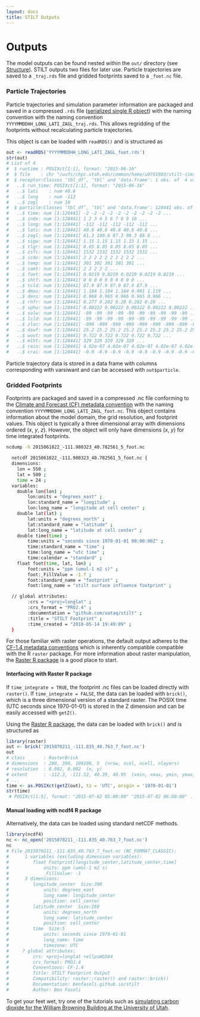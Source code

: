 ```yaml
---
layout: docs
title: STILT Outputs
---
```


# Outputs

The model outputs can be found nested within the `out/` directory (see [Structure]({{"/docs/structure.html"|relative_url}})). STILT outputs two files for later use. Particle trajectories are saved to a `_traj.rds` file and gridded footprints saved to a `_foot.nc` file.

### Particle Trajectories

Particle trajectories and simulation parameter information are packaged and saved in a compressed `.rds` file ([serialized single R object](https://stat.ethz.ch/R-manual/R-devel/library/base/html/readRDS.html)) with the naming convention with the naming convention `YYYYMMDDHH_LONG_LATI_ZAGL_traj.rds`. This allows regridding of the footprints without recalculating particle trajectories.

This object is can be loaded with `readRDS()` and is structured as

```r
out <- readRDS('YYYYMMDDHH_LONG_LATI_ZAGL_foot.rds')
str(out)
# List of 4
#  $ runtime : POSIXct[1:1], format: "2015-06-16"
#  $ file    : chr "/uufs/chpc.utah.edu/common/home/u0791983/stilt-sims/test/out/2015061600_-111.847672_40.766189_10/2015061600_-111.847672_40.7661"| __truncated__
#  $ receptor:Classes ‘tbl_df’, ‘tbl’ and 'data.frame':	1 obs. of  4 variables:
#   ..$ run_time: POSIXct[1:1], format: "2015-06-16"
#   ..$ lati    : num 40.8
#   ..$ long    : num -112
#   ..$ zagl    : num 10
#  $ particle:Classes ‘tbl_df’, ‘tbl’ and 'data.frame':	128441 obs. of  26 variables:
#   ..$ time: num [1:128441] -2 -2 -2 -2 -2 -2 -2 -2 -2 -2 ...
#   ..$ indx: num [1:128441] 1 2 3 4 5 6 7 8 9 10 ...
#   ..$ long: num [1:128441] -112 -112 -112 -112 -112 ...
#   ..$ lati: num [1:128441] 40.8 40.8 40.8 40.8 40.8 ...
#   ..$ zagl: num [1:128441] 61.3 100.6 87.3 98.3 88.6 ...
#   ..$ sigw: num [1:128441] 1.15 1.15 1.15 1.15 1.15 ...
#   ..$ tlgr: num [1:128441] 8.05 8.05 8.05 8.05 8.05 ...
#   ..$ zsfc: num [1:128441] 1532 1532 1532 1532 1532 ...
#   ..$ icdx: num [1:128441] 2 2 2 2 2 2 2 2 2 2 ...
#   ..$ temp: num [1:128441] 301 301 301 301 301 ...
#   ..$ samt: num [1:128441] 2 2 2 2 2 ...
#   ..$ foot: num [1:128441] 0.0219 0.0219 0.0219 0.0219 0.0219 ...
#   ..$ shtf: num [1:128441] 0 0 0 0 0 0 0 0 0 0 ...
#   ..$ tcld: num [1:128441] 87.9 87.9 87.9 87.9 87.9 ...
#   ..$ dmas: num [1:128441] 1.104 1.104 1.104 0.991 1.119 ...
#   ..$ dens: num [1:128441] 0.968 0.965 0.966 0.965 0.966 ...
#   ..$ rhfr: num [1:128441] 0.277 0.282 0.28 0.282 0.28 ...
#   ..$ sphu: num [1:128441] 0.00222 0.00222 0.00222 0.00222 0.00222 ...
#   ..$ solw: num [1:128441] -99 -99 -99 -99 -99 -99 -99 -99 -99 -99 ...
#   ..$ lcld: num [1:128441] -99 -99 -99 -99 -99 -99 -99 -99 -99 -99 ...
#   ..$ zloc: num [1:128441] -999 -999 -999 -999 -999 -999 -999 -999 -999 -999 ...
#   ..$ dswf: num [1:128441] 25.2 25.2 25.2 25.2 25.2 25.2 25.2 25.2 25.2 25.2 ...
#   ..$ wout: num [1:128441] 0.722 0.722 0.722 0.722 0.722 ...
#   ..$ mlht: num [1:128441] 329 329 329 329 329 ...
#   ..$ rain: num [1:128441] 4.02e-07 4.02e-07 4.02e-07 4.02e-07 4.02e-07 ...
#   ..$ crai: num [1:128441] -0.9 -0.9 -0.9 -0.9 -0.9 -0.9 -0.9 -0.9 -0.9 -0.9 ...
```

Particle trajectory data is stored in a data frame with columns corresponding with varsiwant and can be accessed with `out$particle`.

### Gridded Footprints

Footprints are packaged and saved in a compressed .nc file conforming to the [Climate and Forecast (CF) metadata convention](http://cfconventions.org) with the naming convention `YYYYMMDDHH_LONG_LATI_ZAGL_foot.nc`. This object contains information about the model domain, the grid resolution, and footprint values. This object is typically a three dimensional array with dimensions ordered (*x*, *y*, *z*). However, the object will only have dimensions (*x*, *y*) for time integrated footprints.


```bash
ncdump -h 2015061822_-111.980323_40.782561_5_foot.nc

  netcdf 2015061822_-111.980323_40.782561_5_foot.nc {
  dimensions:
  	lon = 550 ;
  	lat = 500 ;
  	time = 24 ;
  variables:
  	double lon(lon) ;
  		lon:units = "degrees_east" ;
  		lon:standard_name = "longitude" ;
  		lon:long_name = "longitude at cell center" ;
  	double lat(lat) ;
  		lat:units = "degrees_north" ;
  		lat:standard_name = "latitude" ;
  		lat:long_name = "latitude at cell center" ;
  	double time(time) ;
  		time:units = "seconds since 1970-01-01 00:00:00Z" ;
  		time:standard_name = "time" ;
  		time:long_name = "utc time" ;
  		time:calendar = "standard" ;
  	float foot(time, lat, lon) ;
  		foot:units = "ppm (umol-1 m2 s)" ;
  		foot:_FillValue = -1.f ;
  		foot:standard_name = "footprint" ;
  		foot:long_name = "stilt surface influence footprint" ;

  // global attributes:
  		:crs = "+proj=longlat" ;
  		:crs_format = "PROJ.4" ;
  		:documentation = "github.com/uataq/stilt" ;
  		:title = "STILT Footprint" ;
  		:time_created = "2018-05-14 19:49:09" ;
  }
```

For those familiar with raster operations, the default output adheres to the [CF-1.4 metadata conventions](http://cfconventions.org/) which is inherently compatible compatible with the R `raster` package. For more information about raster manipulation, the [Raster R package](https://geoscripting-wur.github.io/IntroToRaster/) is a good place to start.


#### Interfacing with Raster R package
If `time_integrate = TRUE`, the footprint .nc files can be loaded directly with `raster()`. If `time_integrate = FALSE`, the data can be loaded with `brick()`, which is a three dimensional version of a standard raster. The POSIX time (UTC seconds since 1970-01-01) is stored in the Z dimension and can be easily accessed with `getZ()`.

Using the [Raster R package](https://geoscripting-wur.github.io/IntroToRaster/), the data can be loaded with `brick()` and is structured as

```r
library(raster)
out <- brick('2015070211_-111.835_40.763_7_foot.nc')
out
# class       : RasterBrick
# dimensions  : 280, 390, 109200, 5  (nrow, ncol, ncell, nlayers)
# resolution  : 0.002, 0.002  (x, y)
# extent      : -112.3, -111.52, 40.39, 40.95  (xmin, xmax, ymin, ymax)
# ...
time <- as.POSIXct(getZ(out), tz = 'UTC', origin = '1970-01-01')
str(time)
 # POSIXct[1:5], format: "2015-07-02 05:00:00" "2015-07-02 06:00:00" ...
```

#### Manual loading with ncdf4 R package

Alternatively, the data can be loaded using standard netCDF methods.

```r
library(ncdf4)
nc <- nc_open('2015070211_-111.835_40.763_7_foot.nc')
nc
# File 2015070211_-111.835_40.763_7_foot.nc (NC_FORMAT_CLASSIC):
#      1 variables (excluding dimension variables):
#         float Footprint[longitude_center,latitude_center,time]   
#             units: ppm (umol-1 m2 s)
#             _FillValue: -1
#      3 dimensions:
#         longitude_center  Size:390
#             units: degrees_east
#             long_name: longitude_center
#             position: cell_center
#         latitude_center  Size:280
#             units: degrees_north
#             long_name: latitude_center
#             position: cell_center
#         time  Size:5
#             units: seconds since 1970-01-01
#             long_name: time
#             timezone: UTC
#     7 global attributes:
#         crs: +proj=longlat +ellpsWGS84
#         crs_format: PROJ.4
#         Conventions: CF-1.4
#         Title: STILT Footprint Output
#         Compatibility: raster::raster() and raster::brick()
#         Documentation: benfasoli.github.io/stilt
#         Author: Ben Fasoli
```

To get your feet wet, try one of the tutorials such as [simulating carbon dioxide for the William Browning Building at the University of Utah](https://github.com/uataq/stilt-tutorials/tree/master/01-wbb).
